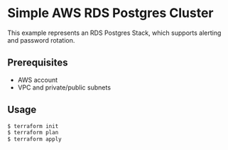 # Simple AWS RDS Postgres Cluster

This example represents an RDS Postgres Stack, which supports alerting and password rotation.

## Prerequisites

- AWS account
- VPC and private/public subnets

## Usage

```bash
$ terraform init
$ terraform plan
$ terraform apply
```
